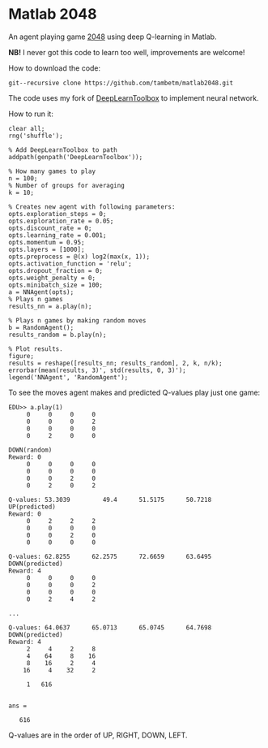 # Matlab 2048

An agent playing game [2048](http://gabrielecirulli.github.io/2048/) using deep Q-learning in Matlab.

**NB!** I never got this code to learn too well, improvements are welcome!

How to download the code:
```
git--recursive clone https://github.com/tambetm/matlab2048.git
```

The code uses my fork of [DeepLearnToolbox](https://github.com/rasmusbergpalm/DeepLearnToolbox) to implement neural network.

How to run it:
```
clear all;
rng('shuffle');

% Add DeepLearnToolbox to path
addpath(genpath('DeepLearnToolbox'));

% How many games to play
n = 100;
% Number of groups for averaging
k = 10;

% Creates new agent with following parameters:
opts.exploration_steps = 0;
opts.exploration_rate = 0.05;
opts.discount_rate = 0;
opts.learning_rate = 0.001; 
opts.momentum = 0.95; 
opts.layers = [1000];
opts.preprocess = @(x) log2(max(x, 1));
opts.activation_function = 'relu';
opts.dropout_fraction = 0;
opts.weight_penalty = 0;
opts.minibatch_size = 100;
a = NNAgent(opts);
% Plays n games
results_nn = a.play(n);

% Plays n games by making random moves
b = RandomAgent();
results_random = b.play(n);

% Plot results.
figure;
results = reshape([results_nn; results_random], 2, k, n/k);
errorbar(mean(results, 3)', std(results, 0, 3)');
legend('NNAgent', 'RandomAgent');
```

To see the moves agent makes and predicted Q-values play just one game:
```
EDU>> a.play(1)
     0     0     0     0
     0     0     0     2
     0     0     0     0
     0     2     0     0

DOWN(random)
Reward: 0
     0     0     0     0
     0     0     0     0
     0     0     2     0
     0     2     0     2

Q-values: 53.3039         49.4      51.5175      50.7218
UP(predicted)
Reward: 0
     0     2     2     2
     0     0     0     0
     0     0     2     0
     0     0     0     0

Q-values: 62.8255      62.2575      72.6659      63.6495
DOWN(predicted)
Reward: 4
     0     0     0     0
     0     0     0     2
     0     0     0     0
     0     2     4     2

...

Q-values: 64.0637      65.0713      65.0745      64.7698
DOWN(predicted)
Reward: 4
     2     4     2     8
     4    64     8    16
     8    16     2     4
    16     4    32     2

     1   616


ans =

   616
```

Q-values are in the order of UP, RIGHT, DOWN, LEFT.
